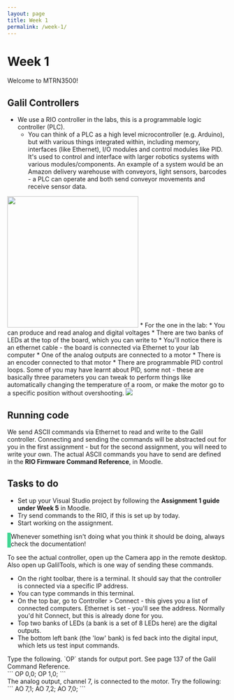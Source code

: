 ```yaml
---
layout: page
title: Week 1
permalink: /week-1/
---
```


# Week 1
Welcome to MTRN3500! 

## Galil Controllers
* We use a RIO controller in the labs, this is a programmable logic controller (PLC). 
	* You can think of a PLC as a high level microcontroller (e.g. Arduino), but with various things integrated within, including memory, interfaces (like Ethernet), I/O modules and control modules like PID. It's used to control and interface with larger robotics systems with various modules/components. An example of a system would be an Amazon delivery warehouse with conveyors, light sensors, barcodes - a PLC can operate and both send conveyor movements and receive sensor data.

<img src="/mtrn3500-2020/rio.png" style="width:300px;"/>
* For the one in the lab:
	* You can produce and read analog and digital voltages
	* There are two banks of LEDs at the top of the board, which you can write to
	* You'll notice there is an ethernet cable - the board is connected via Ethernet to your lab computer
	* One of the analog outputs are connected to a motor
	* There is an encoder connected to that motor
	* There are programmable PID control loops. Some of you may have learnt about PID, some not - these are basically three parameters you can tweak to perform things like automatically changing the temperature of a room, or make the motor go to a specific position without overshooting.

<img src="/mtrn3500-2020/ass1setup.png" />

## Running code
We send ASCII commands via Ethernet to read and write to the Galil controller. Connecting and sending the commands will be abstracted out for you in the first assignment - but for the second assignment, you will need to write your own. The actual ASCII commands you have to send are defined in the **RIO Firmware Command Reference**, in Moodle.

## Tasks to do
* Set up your Visual Studio project by following the **Assignment 1 guide under Week 5** in Moodle.
* Try send commands to the RIO, if this is set up by today.
* Start working on the assignment.

<div class="code-example" markdown="1" style="border-left:8px solid #41d693;">
Whenever something isn't doing what you think it should be doing, always check the documentation!
</div>

To see the actual controller, open up the Camera app in the remote desktop. Also open up GalilTools, which is one way of sending these commands.

* On the right toolbar, there is a terminal. It should say that the controller is connected via a specific IP address.
* You can type commands in this terminal.
* On the top bar, go to Controller > Connect - this gives you a list of connected computers. Ethernet is set - you'll see the address. Normally you'd hit Connect, but this is already done for you. 
* Top two banks of LEDs (a bank is a set of 8 LEDs here) are the digital outputs.
* The bottom left bank (the 'low' bank) is fed back into the digital input, which lets us test input commands.

<div class="code-example" markdown="1">
Type the following. `OP` stands for output port. See page 137 of the Galil Command Reference. 
</div>
```
OP 0,0;
OP 1,0;
```

<div class="code-example" markdown="1">
The analog output, channel 7, is connected to the motor. Try the following:
</div>
```
AO 7,1;
AO 7,2;
AO 7,0;
```